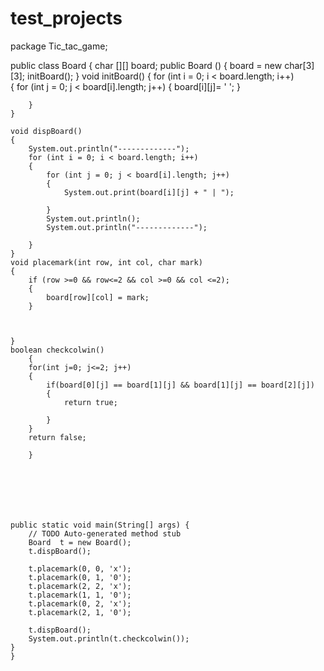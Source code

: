 # test_projects 
package Tic_tac_game;

public class Board { 
	char [][] board; 
	public Board () 
	{ 
		board = new char[3][3]; 
		initBoard();
	} 
	void initBoard() 
	{ 
		for (int i = 0; i < board.length; i++)  
		{ 
			for (int j = 0; j < board[i].length; j++) 
			{
				board[i][j]= ' '; 
				}
			
		}
	}
 
	void dispBoard() 
	{  
		System.out.println("-------------");
		for (int i = 0; i < board.length; i++)  
		{  
			for (int j = 0; j < board[i].length; j++) 
			{
				System.out.print(board[i][j] + " | "); 
				
			} 
			System.out.println();  
			System.out.println("-------------"); 
			
		} 
	}  
	void placemark(int row, int col, char mark) 
	{ 
		if (row >=0 && row<=2 && col >=0 && col <=2); 
		{
			board[row][col] = mark; 
		}
		
			
		
	}  
	boolean checkcolwin() 
		{ 
		for(int j=0; j<=2; j++) 
		{ 
			if(board[0][j] == board[1][j] && board[1][j] == board[2][j]) 
			{ 
				return true; 
				
			} 
		} 
		return false; 
		
		}
		
	
	 
	

	
	
	public static void main(String[] args) {
		// TODO Auto-generated method stub 
		Board  t = new Board();  
		t.dispBoard(); 
		
		t.placemark(0, 0, 'x');  
		t.placemark(0, 1, '0'); 
		t.placemark(2, 2, 'x'); 
		t.placemark(1, 1, '0'); 
		t.placemark(0, 2, 'x');  
		t.placemark(2, 1, '0');  
		 
		t.dispBoard(); 
		System.out.println(t.checkcolwin());
	} 
	} 
